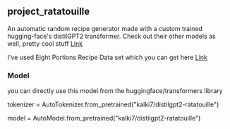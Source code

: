 <h2> project_ratatouille </h2>

An automatic random recipe generator made with a custom trained hugging-face's distilGPT2 transformer. Check out their other models as well, pretty cool stuff <a href='https://huggingface.co/models'>Link</a>

I've used Eight Portions Recipe Data set which you can get here <a href='https://eightportions.com/datasets/Recipes/'>Link</a>

<h3>Model</h3>
you can directly use this model from the huggingface/transformers library

tokenizer = AutoTokenizer.from_pretrained("kalki7/distilgpt2-ratatouille")

model = AutoModel.from_pretrained("kalki7/distilgpt2-ratatouille")
